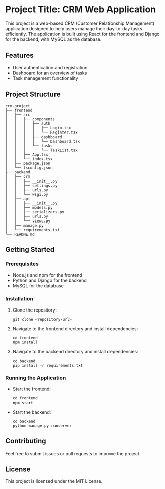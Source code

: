 # Project Title: CRM Web Application

This project is a web-based CRM (Customer Relationship Management) application designed to help users manage their day-to-day tasks efficiently. The application is built using React for the frontend and Django for the backend, with MySQL as the database.

## Features

- User authentication and registration
- Dashboard for an overview of tasks
- Task management functionality

## Project Structure

```
crm-project
├── frontend
│   ├── src
│   │   ├── components
│   │   │   ├── auth
│   │   │   │   ├── Login.tsx
│   │   │   │   └── Register.tsx
│   │   │   ├── dashboard
│   │   │   │   └── Dashboard.tsx
│   │   │   └── tasks
│   │   │       └── TaskList.tsx
│   │   ├── App.tsx
│   │   └── index.tsx
│   ├── package.json
│   └── tsconfig.json
├── backend
│   ├── crm
│   │   ├── __init__.py
│   │   ├── settings.py
│   │   ├── urls.py
│   │   └── wsgi.py
│   ├── api
│   │   ├── __init__.py
│   │   ├── models.py
│   │   ├── serializers.py
│   │   ├── urls.py
│   │   └── views.py
│   ├── manage.py
│   └── requirements.txt
└── README.md
```

## Getting Started

### Prerequisites

- Node.js and npm for the frontend
- Python and Django for the backend
- MySQL for the database

### Installation

1. Clone the repository:
   ```
   git clone <repository-url>
   ```

2. Navigate to the frontend directory and install dependencies:
   ```
   cd frontend
   npm install
   ```

3. Navigate to the backend directory and install dependencies:
   ```
   cd backend
   pip install -r requirements.txt
   ```

### Running the Application

- Start the frontend:
  ```
  cd frontend
  npm start
  ```

- Start the backend:
  ```
  cd backend
  python manage.py runserver
  ```

## Contributing

Feel free to submit issues or pull requests to improve the project.

## License

This project is licensed under the MIT License.
